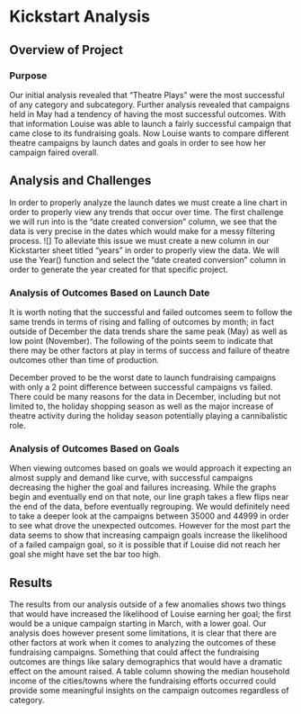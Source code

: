 # **Kickstart Analysis**

## Overview of Project

### Purpose

Our initial analysis revealed that “Theatre Plays” were the most successful of any category and subcategory. Further analysis revealed that campaigns held in May had a tendency of having the most successful outcomes. With that information Louise was able to launch a fairly successful campaign that came close to its fundraising goals. Now Louise wants to compare different theatre campaigns by launch dates and goals in order to see how her campaign faired overall. 

## Analysis and Challenges

In order to properly analyze the launch dates we must create a line chart in order to properly view any trends that occur over time. The first challenge we will run into is the “date created conversion” column, we see that the data is very precise in the dates which would make for a messy filtering process. ![] To alleviate this issue we must create a new column in our Kickstarter sheet  titled “years” in order to properly view the data. We will use the Year() function and select the “date created conversion” column in order to generate the year created for that specific project. 

### Analysis of Outcomes Based on Launch Date

It is worth noting that the successful and failed outcomes seem to follow the same trends in terms of rising and falling of outcomes by month; in fact outside of December the data trends share the same peak (May) as well as low point (November). The following of the points seem to indicate that there may be other factors at play in terms of success and failure of theatre outcomes other than time of production.  

December proved to be the worst date to launch fundraising campaigns with only a 2 point difference between successful campaigns vs failed. There could be many reasons for the data in December, including but not limited to, the holiday shopping season as well as the major increase of theatre activity during the holiday season potentially playing a cannibalistic role. 

### Analysis of Outcomes Based on Goals

When viewing outcomes based on goals we would approach it expecting an almost supply and demand like curve, with successful campaigns decreasing the higher the goal and failures increasing. While the graphs begin and eventually end on that note, our line graph takes a flew flips near the end of the data, before eventually regrouping. We would definitely need to take a deeper look at the campaigns between 35000 and 44999 in order to see what drove the unexpected outcomes. However for the most part the data seems to show that increasing campaign goals increase the likelihood of a failed campaign goal, so it is possible that if Louise did not reach her goal she might have set the bar too high. 
 
## Results

The results from our analysis outside of a few anomalies shows two things that would have increased the likelihood of Louise earning her goal; the first would be a unique campaign starting in March, with a lower goal. Our analysis does however present some limitations, it is clear that there are other factors at work when it comes to analyzing the outcomes of these fundraising campaigns. Something that could affect the fundraising outcomes are things like salary demographics that would have a dramatic effect on the amount raised. A table column showing the median household income of the cities/towns where the fundraising efforts occurred could provide some meaningful insights on the campaign outcomes regardless of category.  

